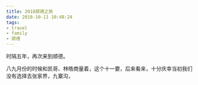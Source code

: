```yaml
---
title: 2018顺德之旅
date: 2018-10-11 10:48:24
tags:
- travel
- family
- 顺德
---
```

时隔五年，再次来到顺德。

八九月份的时候和凯哥、林皓商量着，这个十一要，后来看来，十分庆幸当初我们没有选择去张家界，九寨沟，
